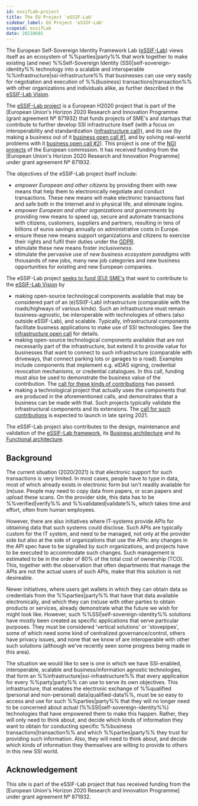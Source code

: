 ```yaml
---
id: essifLab-project
title: The EU Project 'eSSIF-Lab'
sidebar_label: EU Project 'eSSIF-Lab'
scopeid: essifLab
date: 20210601
---
```


The European Self-Sovereign Identity Framework Lab ([eSSIF-Lab](https://essif-lab.eu/)) views itself as an ecosystem of %%parties|party%% that work together to make existing (and new) %%Self-Sovereign Identity (SSI)|self-sovereign-identity%% technology into a scalable and interoperable %%infrastructure|ssi-infrastructure%% that businesses can use very easily for negotiation and execution of %%(business) transactions|transaction%% with other organizations and individuals alike, as further described in the [eSSIF-Lab Vision](essifLab-vision).

The [eSSIF-Lab project](https://essif-lab.eu/) is a European H2020 project that is part of the [European Union's Horizon 2020 Research and Innovation Programme (grant agreement Nº 871932) that funds projects of SME's and startups that contribute to further develop SSI infrastructure itself (with a focus on interoperability and standardization ([infrastructure call](https://essif-lab-infrastructure-oriented.fundingbox.com/))), and its use (by making a business out of it [business open call #1](https://essif-lab-first-business-oriented.fundingbox.com/), and by solving real-world problems with it [business open call #2](https://essif-lab-second-business-oriented.fundingbox.com/)). This project is one of the [NGI](https://www.ngi.eu/) [projects](https://www.ngi.eu/ngi-projects/) of the European commission. It has received funding from the [European Union's Horizon 2020 Research and Innovation Programme] under grant agreement Nº 871932.

The objectives of the eSSIF-Lab project itself include:
- *empower European and other citizens* by providing them with new means that help them to electronically negotiate and conduct transactions. These new means will make electronic transactions fast and safe both in the Internet and in physical life, and eliminate logins.
- *empower European and other organizations and governments* by providing new means to speed up, secure and automate transactions with citizens, customers, suppliers and partners, resulting in tens of billions of euros savings annually on administrative costs in Europe.
- ensure these new means support organizations and citizens to exercise their rights and fulfil their duties under the [GDPR](https://ec.europa.eu/info/law/law-topic/data-protection/data-protection-eu_en).
- stimulate these new means foster *inclusiveness*.
- stimulate the pervasive use of *new business ecosystem paradigms* with thousands of new jobs, many new job categories and new business opportunities for existing and new European companies.

The eSSIF-Lab project [seeks to fund (EU) SME's](https://essif-lab.eu/open-calls/) that want to contribute to the [eSSIF-Lab Vision](essifLab-vision) by
- making open-source technologcal components available that may be considered part of an (e)SSI(F-Lab) infrastructure (comparable with the roads/highways of various kinds). Such an infrastructure must remain business-agnostic, be interoperable with technologies of others (also outside eSSIF-Lab), and scalable. Typically, infrastructural components facilitate business applications to make use of SSI technologies. See the [infrastructure open call](https://essif-lab-infrastructure-oriented.fundingbox.com/) for details.
- making open-source technological components available that are not necessarily part of the infrastructure, but extend it to provide value for businesses that want to connect to such infrastructure (comparable with driveways, that connect parking lots or garages to a road). Examples include components that implement e.g. eIDAS signing, credential revocation mechanisms, or credential catalogues. In this call, funding must also be used to demonstrate the business value of the contribution. The [call for these kinds of contributions](https://essif-lab-first-business-oriented.fundingbox.com/) has passed.
- making a technological project that actually uses the components that are produced in the aforementioned calls, and demonstrates that a business can be made with that. Such projects typically validate the infrastructural components and its extensions. The [call for such contributions](https://essif-lab.eu/open-calls/) is expected to launch in late spring 2021.

The eSSIF-Lab project also contributes to the design, maintenance and validation of the [eSSIF-Lab framework](essifLab-fw), its [Business architecture](essifLab-fw-bus-arch) and its [Functional architecture](essifLab-fw-func-arch).

## Background

The current situation (2020/2021) is that electronic support for such transactions is very limited. In most cases, people have to type in data, most of which already exists in electronic form but isn't readily available for (re)use. People may need to copy data from papers, or scan papers and upload these scans. On the provider side, this data has to be %%verified|verify%% and %%validated|validate%%, which takes time and effort, often from human employees.

However, there are also initiatives where IT-systems provide APIs for obtaining data that such systems could disclose. Such APIs are typically custom for the IT system, and need to be managed, not only at the provider side but also at the side of organizations that use the APIs: any changes in the API spec have to be signalled by such organizations, and projects have to be executed to accommodate such changes. Such management is estimated to be in the order of 80% of the total cost of ownership (TCO). This, together with the observation that often departments that manage the APIs are not the actual users of such APIs, make that this solution is not desireable.

Newer initiatives, where users get wallets in which they can obtain data as credentials from the %%parties|party%% that have that data available electronically, and which they can (re)use with other parties to obtain products or services, already demonstrate what the future we wish for might look like. However, such %%SSI|self-sovereign-identity%% solutions have mostly been created as  specific applications that serve particular purposes. They must be considered 'vertical solutions' or 'stovepipes', some of which need some kind of centralized governance/control, others have privacy issues, and none that we know of are interoperable with other such solutions (although we've recently seen some progress being made in this area).

The situation we would like to see is one in which we have SSI-enabled, interoperable, scalable and business/information agnostic technologies, that form an %%infrastructure|ssi-infrastructure%% that every application for every %%party|party%% can use to serve its own objectives. This infrastructure, that enables the electronic exchange of %%qualified (personal and non-personal) data|qualified-data%%, must be so easy to access and use for such %%parties|party%% that they will no longer need to be concerned about actual (%%SSI|self-sovereign-identity%%) technologies that have empowered them to make this happen. Rather, they will only need to think about, and decide which kinds of information they want to obtain for conducting specific %%business transactions|transaction%% and which %%parties|party%% they trust for providing such information. Also, they will need to think about, and decide which kinds of information they themselves are willing to provide to others in this new SSI world.

## Acknowledgement

This site is part of the eSSIF-Lab project that has received funding from the [European Union's Horizon 2020 Research and Innovation Programme] under grant agreement Nº 871932.